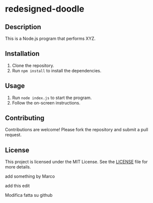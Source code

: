 # redesigned-doodle
## Description
This is a Node.js program that performs XYZ.

## Installation
1. Clone the repository.
2. Run `npm install` to install the dependencies.

## Usage
1. Run `node index.js` to start the program.
2. Follow the on-screen instructions.

## Contributing
Contributions are welcome! Please fork the repository and submit a pull request.

## License
This project is licensed under the MIT License. See the [LICENSE](LICENSE) file for more details.

add something by Marco

add this edit

Modifica fatta su github
